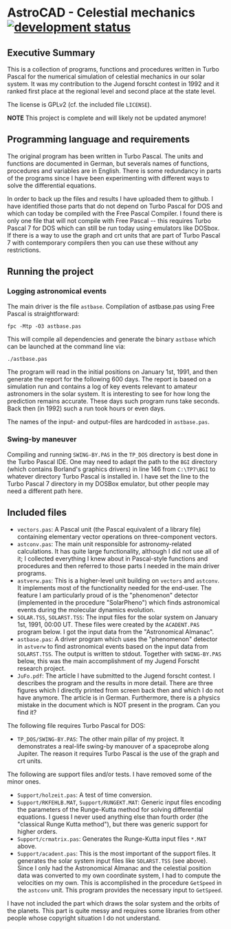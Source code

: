 AstroCAD - Celestial mechanics [![development status](http://img.shields.io/badge/status-final--release-green.svg)](http://www.field-theory.org)
==============================

Executive Summary
-----------------

This is a collection of programs, functions and procedures written in Turbo Pascal for the numerical simulation of celestial mechanics in our solar system. It was my contribution to the Jugend forscht contest in 1992 and it ranked first place at the regional level and second place at the state level.

The license is GPLv2 (cf. the included file `LICENSE`).

**NOTE** This project is complete and will likely not be updated anymore!

Programming language and requirements
-------------------------------------

The original program has been written in Turbo Pascal. The units and functions are documented in German, but severals names of functions, procedures and variables are in English. There is some redundancy in parts of the programs since I have been experimenting with different ways to solve the differential equations.

In order to back up the files and results I have uploaded them to github. I have identified those parts that do not depend on Turbo Pascal for DOS and which can today be compiled with the Free Pascal Compiler. I found there is only one file that will not compile with Free Pascal -- this requires Turbo Pascal 7 for DOS which can still be run today using emulators like DOSbox. If there is a way to use the graph and crt units that are part of Turbo Pascal 7 with contemporary compilers then you can use these without any restrictions.

Running the project
-------------------

### Logging astronomical events

The main driver is the file `astbase`. Compilation of astbase.pas using Free Pascal is straightforward:

    fpc -Mtp -O3 astbase.pas

This will compile all dependencies and generate the binary `astbase` which can be launched at the command line via:

    ./astbase.pas

The program will read in the initial positions on January 1st, 1991, and then generate the report for the following 600 days. The report is based on a simulation run and contains a log of key events relevant to amateur astronomers in the solar system. It is interesting to see for how long the prediction remains accurate. These days such program runs take seconds. Back then (in 1992) such a run took hours or even days.

The names of the input- and output-files are hardcoded in `astbase.pas`.

### Swing-by maneuver

Compiling and running `SWING-BY.PAS` in the `TP_DOS` directory is best done in the Turbo Pascal IDE. One may need to adapt the path to the `BGI` directory (which contains Borland's graphics drivers) in line 146 from `C:\TP7\BGI` to whatever directory Turbo Pascal is installed in. I have set the line to the Turbo Pascal 7 directory in my DOSBox emulator, but other people may need a different path here.

Included files
--------------

+ `vectors.pas`: A Pascal unit (the Pascal equivalent of a library file) containing elementary vector operations on three-component vectors.
+ `astconv.pas`: The main unit responsible for astronomy-related calculations. It has quite large functionality, although I did not use all of it; I collected everything I knew about in Pascal-style functions and procedures and then referred to those parts I needed in the main driver programs.
+ `astverw.pas`: This is a higher-level unit building on `vectors` and `astconv`. It implements most of the functionality needed for the end-user. The feature I am particularly proud of is the "phenomenon" detector (implemented in the procedure "SolarPheno") which finds astronomical events during the molecular dynamics evolution.
+ `SOLAR.TSS`, `SOLARST.TSS`: The input files for the solar system on January 1st, 1991, 00:00 UT. These files were created by the `ACADENT.PAS` program below. I got the input data from the "Astronomical Almanac".
+ `astbase.pas`: A driver program which uses the "phenomenon" detector in `astverw` to find astronomical events based on the input data from `SOLARST.TSS`. The output is written to stdout. Together with `SWING-BY.PAS` below, this was the main accomplishment of my Jugend Forscht research project.
+ `JuFo.pdf`: The article I have submitted to the Jugend forscht contest. I describes the program and the results in more detail. There are three figures which I directly printed from screen back then and which I do not have anymore. The article is in German. Furthermore, there is a physics mistake in the document which is NOT present in the program. Can you find it?

The following file requires Turbo Pascal for DOS:

+ `TP_DOS/SWING-BY.PAS`: The other main pillar of my project. It demonstrates a real-life swing-by manouver of a spaceprobe along Jupiter. The reason it requires Turbo Pascal is the use of the graph and crt units.

The following are support files and/or tests. I have removed some of the minor ones.

+ `Support/holzeit.pas`: A test of time conversion.
+ `Support/RKFEHLB.MAT`, `Support/RUNGEKT.MAT`: Generic input files encoding the parameters of the Runge-Kutta method for solving differential equations. I guess I never used anything else than fourth order (the "classical Runge Kutta method"), but there was generic support for higher orders.
+ `Support/crmatrix.pas`: Generates the Runge-Kutta input files `*.MAT` above.
+ `Support/acadent.pas`: This is the most important of the support files. It generates the solar system input files like `SOLARST.TSS` (see above). Since I only had the Astronomical Almanac and the celestial position data was converted to my own coordinate system, I had to compute the velocities on my own. This is accomplished in the procedure `GetSpeed` in the `astconv` unit. This program provides the necessary input to `GetSpeed`.

I have not included the part which draws the solar system and the orbits of the planets. This part is quite messy and requires some libraries from other people whose copyright situation I do not understand.

